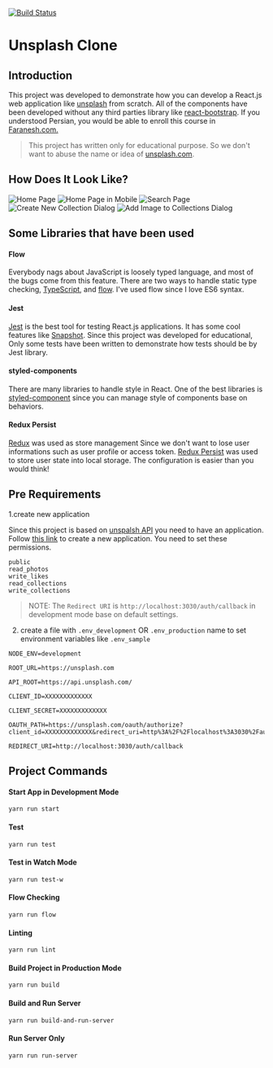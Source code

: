 [![Build Status](https://travis-ci.org/atahani/reactjs-unsplash.svg?branch=master)](https://travis-ci.org/atahani/reactjs-unsplash)

# Unsplash Clone

## Introduction

This project was developed to demonstrate how you can develop a React.js web application like [unsplash](https://unsplash.com/) from scratch. All of the components have been developed without any third parties library like [react-bootstrap](https://react-bootstrap.github.io/). If you understood Persian, you would be able to enroll this course in [Faranesh.com.](https://faranesh.com/web/16454-clone-unsplashcom-with-reactjs--redux)

> This project has written only for educational purpose. So we don't want to abuse the name or idea of [unsplash.com](https://medium.com/unsplash/unsplash-api-guidelines-28e0216e6daa).

## How Does It Look Like?

![Home Page](images/home.png)
![Home Page in Mobile](images/home-mobile.png)
![Search Page](images/search.png)
![Create New Collection Dialog](images/create-new-collection.png)
![Add Image to Collections Dialog](images/add-image-to-collections.png)

## Some Libraries that have been used

#### Flow

Everybody nags about JavaScript is loosely typed language, and most of the bugs come from this feature. There are two ways to handle static type checking, [TypeScript](https://www.typescriptlang.org/), and [flow](http://flow.org/). I've used flow since I love ES6 syntax.

#### Jest

[Jest](https://facebook.github.io/jest/) is the best tool for testing React.js applications. It has some cool features like [Snapshot](https://facebook.github.io/jest/docs/en/snapshot-testing.html).
Since this project was developed for educational, Only some tests have been written to demonstrate how tests should be by Jest library.

#### styled-components

There are many libraries to handle style in React. One of the best libraries is [styled-component](https://www.styled-components.com/) since you can manage style of components base on behaviors.

#### Redux Persist

[Redux](https://redux.js.org/) was used as store management Since we don't want to lose user informations such as user profile or access token. [Redux Persist](https://github.com/rt2zz/redux-persist) was used to store user state into local storage. The configuration is easier than you would think!

## Pre Requirements

1.create new application

Since this project is based on [unspalsh API](https://unsplash.com/documentation) you need to have an application. Follow [this link](https://unsplash.com/oauth/applications/new) to create a new application. You need to set these permissions.

```
public
read_photos
write_likes
read_collections
write_collections
```

> NOTE: The `Redirect URI` is `http://localhost:3030/auth/callback` in development mode base on default settings.

2. create a file with `.env_development` OR `.env_production` name to set environment variables like `.env_sample`

```
NODE_ENV=development

ROOT_URL=https://unsplash.com

API_ROOT=https://api.unsplash.com/

CLIENT_ID=XXXXXXXXXXXXX

CLIENT_SECRET=XXXXXXXXXXXXX

OAUTH_PATH=https://unsplash.com/oauth/authorize?client_id=XXXXXXXXXXXXX&redirect_uri=http%3A%2F%2Flocalhost%3A3030%2Fauth%2Fcallback&response_type=code&scope=public+read_photos+write_likes+read_collections+write_collections

REDIRECT_URI=http://localhost:3030/auth/callback
```

## Project Commands

#### Start App in Development Mode
```
yarn run start
```

#### Test

```
yarn run test
```

#### Test in Watch Mode

```
yarn run test-w
```

#### Flow Checking

```
yarn run flow
```

#### Linting

```
yarn run lint
```

#### Build Project in Production Mode

```
yarn run build
```

#### Build and Run Server

```
yarn run build-and-run-server
```

#### Run Server Only

```
yarn run run-server
```